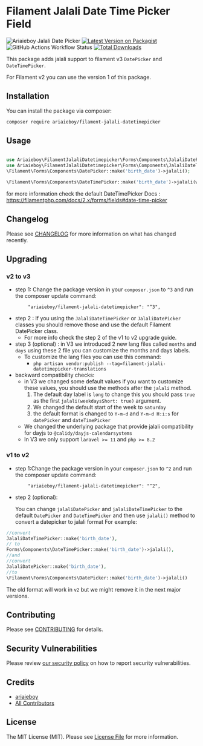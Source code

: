 # Filament Jalali Date Time Picker Field

![Ariaieboy Jalali Date Picker](https://preview.dragon-code.pro/Ariaieboy/Jalali-Date-Picker.svg?brand=laravel)
[![Latest Version on Packagist](https://img.shields.io/packagist/v/ariaieboy/filament-jalali-datetimepicker.svg?style=flat-square)](https://packagist.org/packages/ariaieboy/filament-jalali-datetimepicker)
![GitHub Actions Workflow Status](https://img.shields.io/github/actions/workflow/status/ariaieboy/filament-jalali-datetimepicker/php-cs-fixer.yml?label=styling)
[![Total Downloads](https://img.shields.io/packagist/dt/ariaieboy/filament-jalali-datetimepicker.svg?style=flat-square)](https://packagist.org/packages/ariaieboy/filament-jalali-datetimepicker)

This package adds jalali support to filament v3 `DatePicker` and `DateTimePicker`.

For Filament v2 you can use the version 1 of this package.

## Installation

You can install the package via composer:

```bash
composer require ariaieboy/filament-jalali-datetimepicker
```

## Usage

```php

use Ariaieboy\FilamentJalaliDatetimepicker\Forms\Components\JalaliDatePicker;
use Ariaieboy\FilamentJalaliDatetimepicker\Forms\Components\JalaliDateTimePicker;
\Filament\Forms\Components\DatePicker::make('birth_date')->jalali();

\Filament\Forms\Components\DateTimePicker::make('birth_date')->jalali(weekdaysShort: true);
```

for more information check the default DateTimePicker
Docs : https://filamentphp.com/docs/2.x/forms/fields#date-time-picker

## Changelog

Please see [CHANGELOG](CHANGELOG.md) for more information on what has changed recently.

## Upgrading

### v2 to v3

- step 1: Change the package version in your `composer.json` to `^3` and run the composer update command:

```
        "ariaieboy/filament-jalali-datetimepicker": "^3",
```

- step 2 : If you using the `JalaliDateTimePicker` or `JalaliDatePicker` classes you should remove those and use the default Filament DatePicker class. 
  - For more info check the step 2 of the v1 to v2 upgrade guide.
- step 3 (optional) : in V3 we introduced 2 new lang files called `months` and `days` using these 2 file you can customize the months and days labels.
  - To customize the lang files you can use this command:
    - `php artisan vendor:publish --tag=filament-jalali-datetimepicker-translations`
- backward compatibility checks:
  - in V3 we changed some default values if you want to customize these values, you should use the methods after the `jalali` method.
    1. The default day label is `long` to change this you should pass `true` as the first `jalali(weekdaysShort: true)` argument.
    2. We changed the default start of the week to `saturday`
    3. the default format is changed to `Y-m-d` and `Y-m-d H:i:s` for `datePicker` and `dateTimePicker`
  - We changed the underlying package that provide jalali compatibility for dayjs to `@calidy/dayjs-calendarsystems`
  - In V3 we only support `laravel >= 11` and `php >= 8.2`

### v1 to v2

- step 1:Change the package version in your `composer.json` to `^2` and run the composer update command:

```
        "ariaieboy/filament-jalali-datetimepicker": "^2",
```

- step 2 (optional):

  You can change `jalaliDatePicker` and `jalaliDateTimePicker` to the default `DatePicker` and `DateTimePicker` and then
  use `jalali()` method to convert a datepicker to jalali format
  For example:

```php
//convert
JalaliDateTimePicker::make('birth_date'),
// to 
Forms\Components\DateTimePicker::make('birth_date')->jalali(),
//and
//convert
JalaliDatePicker::make('birth_date'),
//to
\Filament\Forms\Components\DatePicker::make('birth_date')->jalali()
```

The old format will work in `v2` but we might remove it in the next major versions.

## Contributing

Please see [CONTRIBUTING](https://github.com/spatie/.github/blob/main/CONTRIBUTING.md) for details.

## Security Vulnerabilities

Please review [our security policy](../../security/policy) on how to report security vulnerabilities.

## Credits

- [ariaieboy](https://github.com/ariaieboy)
- [All Contributors](../../contributors)

## License

The MIT License (MIT). Please see [License File](LICENSE.md) for more information.
